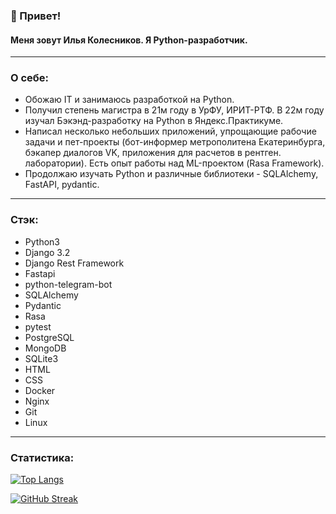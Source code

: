 ### 👋 Привет! 
#### Меня зовут Илья Колесников. Я Python-разработчик.

---

### О себе:
- Обожаю IT и занимаюсь разработкой на Python.
- Получил степень магистра в 21м году в УрФУ, ИРИТ-РТФ. В 22м году изучал Бэкэнд-разработку на Python в Яндекс.Практикуме.
- Написал несколько небольших приложений, упрощающие рабочие задачи и пет-проекты (бот-информер метрополитена Екатеринбурга, бэкапер диалогов VK, приложения для расчетов в рентген. лаборатории). Есть опыт работы над ML-проектом (Rasa Framework).
- Продолжаю изучать Python и различные библиотеки - SQLAlchemy, FastAPI, pydantic. 

---

### Стэк:
- Python3
- Django 3.2
- Django Rest Framework
- Fastapi
- python-telegram-bot
- SQLAlchemy
- Pydantic
- Rasa
- pytest
- PostgreSQL
- MongoDB
- SQLite3
- HTML
- CSS
- Docker
- Nginx
- Git
- Linux

--- 

### Статистика:

[![Top Langs](https://github-readme-stats.vercel.app/api/top-langs/?username=Whitenz&layout=compact&theme=vision-friendly-dark)](https://github.com/anuraghazra/github-readme-stats)

[![GitHub Streak](http://github-readme-streak-stats.herokuapp.com?user=Whitenz&theme=dark&locale=ru&date_format=j%20M%5B%20Y%5D)](https://git.io/streak-stats)

<!---
Whitenz/Whitenz is a ✨ special ✨ repository because its `README.md` (this file) appears on your GitHub profile.
You can click the Preview link to take a look at your changes.
--->
